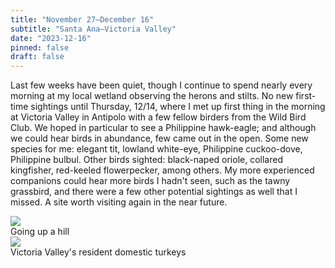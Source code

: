 ```yaml
---
title: "November 27–December 16"
subtitle: "Santa Ana—Victoria Valley"
date: "2023-12-16"
pinned: false
draft: false
---
```


Last few weeks have been quiet, though I continue to spend nearly every morning at my local wetland observing the herons and stilts. No new first-time sightings until Thursday, 12/14, where I met up first thing in the morning at Victoria Valley in Antipolo with a few fellow birders from the Wild Bird Club. We hoped in particular to see a Philippine hawk-eagle; and although we could hear birds in abundance, few came out in the open. Some new species for me: elegant tit, lowland white-eye, Philippine cuckoo-dove, Philippine bulbul. Other birds sighted: black-naped oriole, collared kingfisher, red-keeled flowerpecker, among others. My more experienced companions could hear more birds I hadn't seen, such as the tawny grassbird, and there were a few other potential sightings as well that I missed. A site worth visiting again in the near future.

<div class="row my-4">
  <div class="col-md-6">
    <img src="https://pbs.twimg.com/media/GBRfS2gbcAAoPrM?format=jpg&name=large">
    <figcaption>Going up a hill</figcaption>
  </div>
  <div class="col-md-6">
    <img src="https://pbs.twimg.com/media/GBRfS2ga0AET7DB?format=jpg&name=large">
    <figcaption>Victoria Valley's resident domestic turkeys</figcaption>
  </div>
</div>
